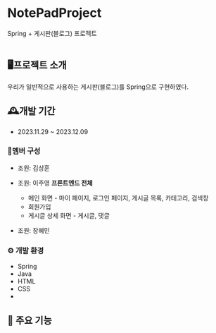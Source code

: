 # NotePadProject
Spring + 게시판(블로그) 프로젝트
<br>
<br>

## 🖥프로젝트 소개
우리가 일반적으로 사용하는 게시판(블로그)를 Spring으로 구현하였다.


## 🕰개발 기간
- 2023.11.29 ~ 2023.12.09


### 👤멤버 구성
- 조원: 김상훈
 
    
- 조원: 이주영
  **프론트엔드 전체**
  - 메인 화면 - 마이 페이지, 로그인 페이지, 게시글 목록, 카테고리, 검색창
  - 회원가입
  - 게시글 상세 화면 - 게시글, 댓글
    
- 조원: 장혜민
 


### ⚙ 개발 환경
- Spring
- Java
- HTML
- CSS
- 

## 📌 주요 기능

